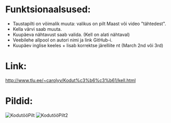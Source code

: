 # Funktsionaalsused:
- Taustapilti on võimalik muuta: valikus on pilt Maast või video "tähtedest".
- Kella värvi saab muuta.
- Kuupäeva nähtavust saab valida. (Kell on alati nähtaval)
- Veebilehe allpool on autori nimi ja link GitHub-i.
- Kuupäev inglise keeles + lisab korrektse järelliite nt (March 2nd või 3rd)
# Link:
http://www.tlu.ee/~carolyv/Kodut%c3%b6%c3%b61/kell.html
# Pildid:
![KodutööPilt](https://user-images.githubusercontent.com/70900275/110665492-18d9b180-81d1-11eb-959b-4f4c9c0f19a0.PNG)
![KodutööPilt2](https://user-images.githubusercontent.com/70900275/110665599-33138f80-81d1-11eb-89d8-58f4e837916f.PNG)


